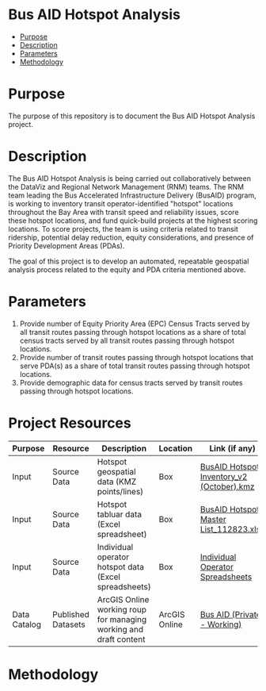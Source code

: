 # Bus AID Hotspot Analysis <!-- omit in toc -->

- [Purpose](#purpose)
- [Description](#description)
- [Parameters](#parameters)
- [Methodology](#methodology)

# Purpose
The purpose of this repository is to document the Bus AID Hotspot Analysis project.

# Description
The Bus AID Hotspot Analysis is being carried out collaboratively between the DataViz and Regional Network Management (RNM) teams. The RNM team leading the Bus Accelerated Infrastructure Delivery (BusAID) program, is working to inventory transit operator-identified "hotspot" locations throughout the Bay Area with transit speed and reliability issues, score these hotspot locations, and fund quick-build projects at the highest scoring locations. To score projects, the team is using criteria related to transit ridership, potential delay reduction, equity considerations, and presence of Priority Development Areas (PDAs). 

The goal of this project is to develop an automated, repeatable geospatial analysis process related to the equity and PDA criteria mentioned above. 

# Parameters

1. Provide number of Equity Priority Area (EPC) Census Tracts served by all transit routes passing through hotspot locations as a share of total census tracts served by all transit routes passing through hotspot locations.
2. Provide number of transit routes passing through hotspot locations that serve PDA(s) as a share of total transit routes passing through hotspot locations.
3. Provide demographic data for census tracts served by transit routes passing through hotspot locations. 

# Project Resources

| Purpose | Resource | Description | Location | Link (if any) | Access | Notes |
|--------|-----------|-------------|----------|---------------|--------|-------|
| Input | Source Data | Hotspot geospatial data (KMZ points/lines) | Box | [BusAID Hotspot Inventory_v2 (October).kmz ](https://mtcdrive.box.com/s/8sfwj4rcpc1uplg588tp3hxznc83j9m1) | Internal Only  | |
| Input | Source Data | Hotspot tabluar data (Excel spreadsheet) | Box | [BusAID Hotspot Master List_112823.xlsx](https://mtcdrive.box.com/s/tyl4c2yinhtgp42kzfdqohcg5kzy1kwh) | Internal Only | |
| Input | Source Data | Individual operator hotspot data (Excel spreadsheets) | Box | [Individual Operator Spreadsheets](https://mtcdrive.box.com/s/a60zuajafmaisllxhi7unwbbnlh48qql) | Internal Only | |
| Data Catalog | Published Datasets | ArcGIS Online working roup for managing working and draft content | ArcGIS Online | [Bus AID (Private - Working)](https://mtc.maps.arcgis.com/home/group.html?id=0ebbbd31731f41558becf30d5a210752#overview) | Project Collaborators | |

# Methodology